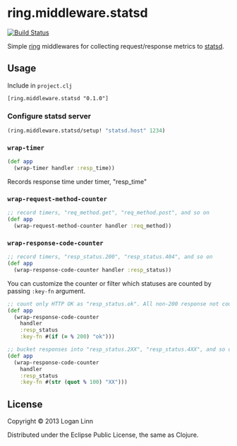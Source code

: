 # ring.middleware.statsd
[![Build Status](https://travis-ci.org/loganlinn/ring.middleware.statsd.png?branch=master)](https://travis-ci.org/loganlinn/ring.middleware.statsd)

Simple [ring](https://github.com/ring-clojure/ring) middlewares for collecting
request/response metrics to [statsd](https://github.com/etsy/statsd/).

## Usage

Include in `project.clj`

```
[ring.middleware.statsd "0.1.0"]
```

### Configure statsd server

```clojure
(ring.middleware.statsd/setup! "statsd.host" 1234)
````

### `wrap-timer`

```clojure
(def app
  (wrap-timer handler :resp_time))
```

Records response time under timer, "resp_time"

### `wrap-request-method-counter`

```clojure
;; record timers, "req_method.get", "req_method.post", and so on
(def app
  (wrap-request-method-counter handler :req_method))
```

### `wrap-response-code-counter`

```clojure
;; record timers, "resp_status.200", "resp_status.404", and so on
(def app
  (wrap-response-code-counter handler :resp_status))
```

You can customize the counter or filter which statuses are counted by passing
`:key-fn` argument.

```clojure
;; count only HTTP OK as "resp_status.ok". All non-200 response not counted.
(def app
  (wrap-response-code-counter
    handler
    :resp_status
    :key-fn #(if (= % 200) "ok")))
```

```clojure
;; bucket responses into "resp_status.2XX", "resp_status.4XX", and so on
(def app
  (wrap-response-code-counter
    handler
    :resp_status
    :key-fn #(str (quot % 100) "XX")))
```

## License

Copyright © 2013 Logan Linn

Distributed under the Eclipse Public License, the same as Clojure.
